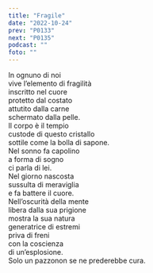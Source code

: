 ```yaml
---
title: "Fragile"
date: "2022-10-24"
prev: "P0133"
next: "P0135"
podcast: ""
foto: ""
---
```


In ognuno di noi  
vive l’elemento di fragilità  
inscritto nel cuore  
protetto dal costato  
attutito dalla carne  
schermato dalla pelle.  
Il corpo è il tempio  
custode di questo cristallo  
sottile come la bolla di sapone.  
Nel sonno fa capolino  
a forma di sogno  
ci parla di lei.  
Nel giorno nascosta  
sussulta di meraviglia  
e fa battere il cuore.  
Nell’oscurità della mente  
libera dalla sua prigione  
mostra la sua natura  
generatrice di estremi  
priva di freni  
con la coscienza  
di un’esplosione.  
Solo un pazzonon se ne prederebbe cura.
